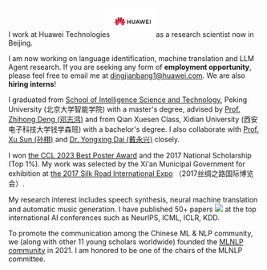I work at Huawei Technologies <img src='./images/huawei.jpg' style='width: 6em;'> as a research scientist now in Beijing. 

I am now working on language identification, machine translation and LLM Agent research. If you are seeking any form of **employment opportunity**, please feel free to email me at [dingjianbang1@huawei.com](mailto:dingjianbang1@huawei.com). We are also **hiring interns**!

I graduated from [School of Intelligence Science and Technology](https://sai.pku.edu.cn/index.htm), Peking University (北京大学智能学院) with a master's degree, advised by [Prof. Zhihong Deng (邓志鸿)](https://sai.pku.edu.cn/szdw/zzjs/dzh.htm) and from Qian Xuesen Class, Xidian University (西安电子科技大学钱学森班) with a bachelor's degree. I also collaborate with [Prof. Xu Sun (孙栩)](https://cs.pku.edu.cn/info/1078/1673.htm) and [Dr. Yongxing Dai (戴永兴)](https://sikastar.github.io/) closely. 

I won [the CCL 2023 Best Poster Award](http://cips-cl.org/?p=87826) and the 2017 National Scholarship (Top 1%). My work was selected by the Xi'an Municipal Government for exhibition at [the 2017 Silk Road International Expo](https://www.beidouunion.com/kjzy/news_349.html) （2017丝绸之路国际博览会）.

My research interest includes speech synthesis, neural machine translation and automatic music generation. I have published 50+ papers <a href='https://scholar.google.com/citations?user=4FA6C0AAAAAJ'><img src="https://img.shields.io/endpoint?logo=Google%20Scholar&url=https%3A%2F%2Fcdn.jsdelivr.net%2Fgh%2FRayeRen%2Frayeren.github.io@google-scholar-stats%2Fgs_data_shieldsio.json&labelColor=f6f6f6&color=9cf&style=flat&label=citations"></a> at the top international AI conferences such as NeurIPS, ICML, ICLR, KDD. 

To promote the communication among the Chinese ML & NLP community, we (along with other 11 young scholars worldwide) founded the [MLNLP community](https://space.bilibili.com/168887299) in 2021. I am honored to be one of the chairs of the MLNLP committee.

